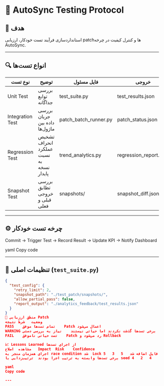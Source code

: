 # 🧪 AutoSync Testing Protocol

## 🎯 هدف
استانداردسازی فرآیند تست خودکار، ارزیابی patchها و کنترل کیفیت در چرخه AutoSync.

---

## 🔍 انواع تست‌ها

| نوع تست | توضیح | فایل مسئول | خروجی |
|----------|--------|--------------|--------|
| Unit Test | بررسی توابع جداگانه | test_suite.py | test_results.json |
| Integration Test | بررسی جریان داده بین ماژول‌ها | patch_batch_runner.py | patch_status.json |
| Regression Test | تشخیص انحراف عملکرد نسبت به نسخه پایدار | trend_analytics.py | regression_report.json |
| Snapshot Test | بررسی تطابق خروجی قبلی و فعلی | snapshots/ | snapshot_diff.json |

---

## ⚙️ چرخه تست خودکار

Commit → Trigger Test → Record Result → Update KPI → Notify Dashboard

yaml
Copy code

---

## 🧩 تنظیمات اصلی (`test_suite.py`)

```json
{
  "test_config": {
    "retry_limit": 2,
    "snapshot_path": "./test_patch/snapshots/",
    "allow_partial_pass": false,
    "report_output": "./analytics_feedback/test_results.json"
  }
}
🧠 منطق ارزیابی Patch
وضعیت	شرط	نتیجه
PASS	تمام تست‌ها موفق	Patch اعمال می‌شود
WARNING	برخی تست‌ها گذشت نکردند اما حیاتی نیستند	نیاز به بررسی دستی
FAIL	تست حیاتی ناموفق	Patch رد می‌شود و Rollback

📈 Lessons Learned از اجرای تست‌ها
مشاهده	اصلاح	Impact	Risk	Confidence
اجرای همزمان منجر به race condition شد	Lock در سطح فایل اضافه شد	5	3	5
برخی تست‌ها وابسته به ترتیب اجرا بودند	ترتیب‌زدایی با seed ثابت	4	2	4

yaml
Copy code

---